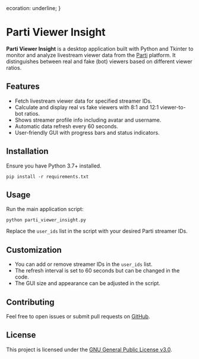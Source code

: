
<!DOCTYPE html>
<html lang="en">
<head>
<meta charset="UTF-8" />
<meta name="viewport" content="width=device-width, initial-scale=1" />
ecoration: underline; }

</head>
<body>

<h1>Parti Viewer Insight</h1>

<p><strong>Parti Viewer Insight</strong> is a desktop application built with Python and Tkinter to monitor and analyze livestream viewer data from the <a href="https://parti.com" target="_blank" rel="noopener noreferrer">Parti</a> platform. It distinguishes between real and fake (bot) viewers based on different viewer ratios.</p>

<h2>Features</h2>
<ul>
  <li>Fetch livestream viewer data for specified streamer IDs.</li>
  <li>Calculate and display real vs fake viewers with 8:1 and 12:1 viewer-to-bot ratios.</li>
  <li>Shows streamer profile info including avatar and username.</li>
  <li>Automatic data refresh every 60 seconds.</li>
  <li>User-friendly GUI with progress bars and status indicators.</li>
</ul>

<h2>Installation</h2>
<p>Ensure you have Python 3.7+ installed.</p>

<pre><code>pip install -r requirements.txt
</code></pre>

<h2>Usage</h2>
<p>Run the main application script:</p>

<pre><code>python parti_viewer_insight.py
</code></pre>

<p>Replace the <code>user_ids</code> list in the script with your desired Parti streamer IDs.</p>

<h2>Customization</h2>
<ul>
  <li>You can add or remove streamer IDs in the <code>user_ids</code> list.</li>
  <li>The refresh interval is set to 60 seconds but can be changed in the code.</li>
  <li>The GUI size and appearance can be adjusted in the script.</li>
</ul>

<h2>Contributing</h2>
<p>Feel free to open issues or submit pull requests on <a href="https://github.com/Riotcoke123/Parti-Viewer-Insight" target="_blank" rel="noopener noreferrer">GitHub</a>.</p>

<h2>License</h2>
<p>This project is licensed under the <a href="https://www.gnu.org/licenses/gpl-3.0.en.html" target="_blank" rel="noopener noreferrer">GNU General Public License v3.0</a>.</p>

</body>
</html>

